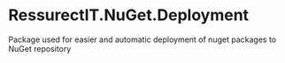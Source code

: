 # RessurectIT.NuGet.Deployment

Package used for easier and automatic deployment of nuget packages to NuGet repository


